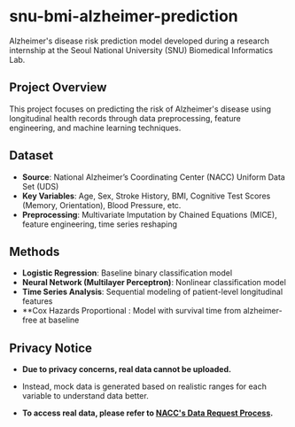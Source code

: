 # snu-bmi-alzheimer-prediction  
Alzheimer's disease risk prediction model developed during a research internship at the Seoul National University (SNU) Biomedical Informatics Lab.

## Project Overview

This project focuses on predicting the risk of Alzheimer's disease using longitudinal health records through data preprocessing, feature engineering, and machine learning techniques.

## Dataset

- **Source**: National Alzheimer’s Coordinating Center (NACC) Uniform Data Set (UDS)  
- **Key Variables**: Age, Sex, Stroke History, BMI, Cognitive Test Scores (Memory, Orientation), Blood Pressure, etc.  
- **Preprocessing**: Multivariate Imputation by Chained Equations (MICE), feature engineering, time series reshaping  

## Methods

- **Logistic Regression**: Baseline binary classification model  
- **Neural Network (Multilayer Perceptron)**: Nonlinear classification model  
- **Time Series Analysis**: Sequential modeling of patient-level longitudinal features
- **Cox Hazards Proportional : Model with survival time from alzheimer-free at baseline

## Privacy Notice
- **Due to privacy concerns, real data cannot be uploaded.**  
- Instead, mock data is generated based on realistic ranges for each variable to understand data better.

  
- **To access real data, please refer to [NACC's Data Request Process](https://naccdata.org/requesting-data/data-request-process).**


